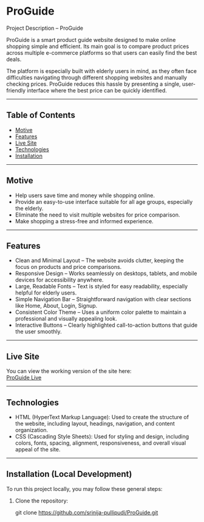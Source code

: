 # ProGuide

Project Description – ProGuide

ProGuide is a smart product guide website designed to make online shopping simple and efficient.
Its main goal is to compare product prices across multiple e-commerce platforms so that users can easily find the best deals.

The platform is especially built with elderly users in mind, as they often face difficulties navigating through different shopping websites and manually checking prices.
ProGuide reduces this hassle by presenting a single, user-friendly interface where the best price can be quickly identified.

---

## Table of Contents

- [Motive](#motives)
- [Features](#features)  
- [Live Site](#live-site)  
- [Technologies](#technologies)  
- [Installation](#installation)  

---

## Motive
- Help users save time and money while shopping online.
- Provide an easy-to-use interface suitable for all age groups, especially the elderly.
- Eliminate the need to visit multiple websites for price comparison.
- Make shopping a stress-free and informed experience.

---

## Features

- Clean and Minimal Layout – The website avoids clutter, keeping the focus on products and price comparisons.
- Responsive Design – Works seamlessly on desktops, tablets, and mobile devices for accessibility anywhere.
- Large, Readable Fonts – Text is styled for easy readability, especially helpful for elderly users.
- Simple Navigation Bar – Straightforward navigation with clear sections like Home, About, Login, Signup.
- Consistent Color Theme – Uses a uniform color palette to maintain a professional and visually appealing look.
- Interactive Buttons – Clearly highlighted call-to-action buttons that guide the user smoothly.

---

## Live Site

You can view the working version of the site here:  
[ProGuide Live](https://srinija-pullipudi.github.io/ProGuide/)

---

## Technologies

- HTML (HyperText Markup Language):
Used to create the structure of the website, including layout, headings, navigation, and content organization.
- CSS (Cascading Style Sheets):
Used for styling and design, including colors, fonts, spacing, alignment, responsiveness, and overall visual appeal of the site.

---

## Installation (Local Development)

To run this project locally, you may follow these general steps:

1. Clone the repository:
   
   git clone https://github.com/srinija-pullipudi/ProGuide.git

